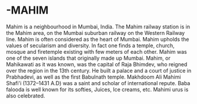 # -MAHIM
Mahim is a neighbourhood in Mumbai, India.
The Mahim railway station is in the Mahim area, on the Mumbai suburban railway on the Western Railway line.
Mahim is often considered as the heart of Mumbai.
Mahim upholds the values of secularism and diversity.
In fact one finds a temple, church, mosque and firetemple existing with few meters of each other.
Mahim was one of the seven islands that originally made up Mumbai.
Mahim, or Mahikawati as it was known, was the capital of Raja Bhimdev, who reigned over the region in the 13th century.
He built a palace and a court of justice in Prabhadevi, as well as the first Babulnath temple.
Makhdoom Ali Mahimi Shafi'i (1372–1431 A.D) was a saint and scholar of international repute.
Baba falooda is well known for its softies, Juices, Ice creams, etc.
Mahimi urus is also celebrated.
